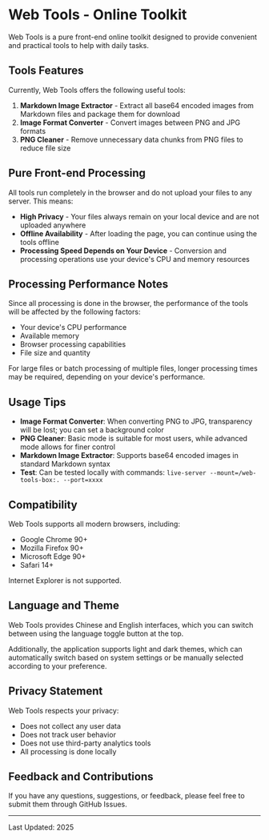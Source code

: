 # Web Tools - Online Toolkit

Web Tools is a pure front-end online toolkit designed to provide convenient and practical tools to help with daily tasks.

## Tools Features

Currently, Web Tools offers the following useful tools:

1. **Markdown Image Extractor** - Extract all base64 encoded images from Markdown files and package them for download
2. **Image Format Converter** - Convert images between PNG and JPG formats
3. **PNG Cleaner** - Remove unnecessary data chunks from PNG files to reduce file size

## Pure Front-end Processing

All tools run completely in the browser and do not upload your files to any server. This means:

- **High Privacy** - Your files always remain on your local device and are not uploaded anywhere
- **Offline Availability** - After loading the page, you can continue using the tools offline
- **Processing Speed Depends on Your Device** - Conversion and processing operations use your device's CPU and memory resources

## Processing Performance Notes

Since all processing is done in the browser, the performance of the tools will be affected by the following factors:

- Your device's CPU performance
- Available memory
- Browser processing capabilities
- File size and quantity

For large files or batch processing of multiple files, longer processing times may be required, depending on your device's performance.

## Usage Tips

- **Image Format Converter**: When converting PNG to JPG, transparency will be lost; you can set a background color
- **PNG Cleaner**: Basic mode is suitable for most users, while advanced mode allows for finer control
- **Markdown Image Extractor**: Supports base64 encoded images in standard Markdown syntax
- **Test**: Can be tested locally with commands: `live-server --mount=/web-tools-box:. --port=xxxx`

## Compatibility

Web Tools supports all modern browsers, including:

- Google Chrome 90+
- Mozilla Firefox 90+
- Microsoft Edge 90+
- Safari 14+

Internet Explorer is not supported.

## Language and Theme

Web Tools provides Chinese and English interfaces, which you can switch between using the language toggle button at the top.

Additionally, the application supports light and dark themes, which can automatically switch based on system settings or be manually selected according to your preference.

## Privacy Statement

Web Tools respects your privacy:

- Does not collect any user data
- Does not track user behavior
- Does not use third-party analytics tools
- All processing is done locally

## Feedback and Contributions

If you have any questions, suggestions, or feedback, please feel free to submit them through GitHub Issues.

---

Last Updated: 2025
